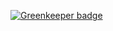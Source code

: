 
[![Greenkeeper badge](https://badges.greenkeeper.io/janryWang/rocache.svg)](https://greenkeeper.io/)
